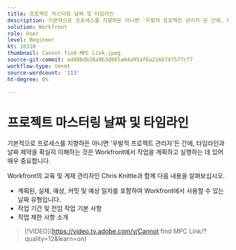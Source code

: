 ```yaml
---
title: 프로젝트 마스터링 날짜 및 타임라인
description: 기본적으로 프로세스를 지향하든 아니면 '우발적 프로젝트 관리자'든 간에, 타임라인과 날짜 제약을 확실히 이해하는 것은 Workfront에서 작업을 계획하고 실행하는 데 있어 매우 중요합니다.
solution: Workfront
role: User
level: Beginner
kt: 10310
thumbnail: Cannot find MPC Link.jpeg
source-git-commit: edd0bdb28a9b3d065a64a95af6a216b747577c77
workflow-type: tm+mt
source-wordcount: '113'
ht-degree: 0%

---
```


# 프로젝트 마스터링 날짜 및 타임라인

기본적으로 프로세스를 지향하든 아니면 &#39;우발적 프로젝트 관리자&#39;든 간에, 타임라인과 날짜 제약을 확실히 이해하는 것은 Workfront에서 작업을 계획하고 실행하는 데 있어 매우 중요합니다.

Workfront의 교육 및 게재 관리자인 Chris Knittle과 함께 다음 내용을 살펴보십시오.

* 계획된, 실제, 예상, 커밋 및 예상 일자를 포함하여 Workfront에서 사용할 수 있는 날짜 유형입니다.
* 작업 기간 및 전임 작업 기본 사항
* 작업 제한 사항 소개

>[!VIDEO](https://video.tv.adobe.com/v/Cannot find MPC Link/?quality=12&amp;learn=on)
